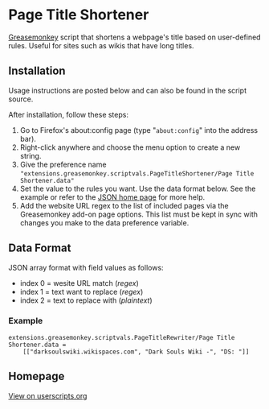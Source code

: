 # Page Title Shortener

[Greasemonkey][greasemonkey] script that shortens a webpage's title based on user-defined rules. Useful for sites such as wikis that have long titles.

[greasemonkey]: https://github.com/greasemonkey/greasemonkey/ 

## Installation

Usage instructions are posted below and can also be found in the script source.

After installation, follow these steps:  
1. Go to Firefox's about:config page (type "`about:config`" into the address bar).  
2. Right-click anywhere and choose the menu option to create a new string.  
3. Give the preference name `"extensions.greasemonkey.scriptvals.PageTitleShortener/Page Title Shortener.data"`  
4. Set the value to the rules you want. Use the data format below. See the example or refer to the [JSON home page][json] for more help.  
5. Add the website URL regex to the list of included pages via the Greasemonkey add-on page options. This list must be kept in sync with changes you make to the data preference variable.

[json]: http://www.json.org/

## Data Format

JSON array format with field values as follows:

* index 0 = wesite URL match (*regex*)
* index 1 = text want to replace (*regex*)
* index 2 = text to replace with (*plaintext*)

### Example

    extensions.greasemonkey.scriptvals.PageTitleRewriter/Page Title Shortener.data = 
        [["darksoulswiki.wikispaces.com", "Dark Souls Wiki -", "DS: "]]

## Homepage

[View on userscripts.org](http://userscripts.org/scripts/show/154851)

